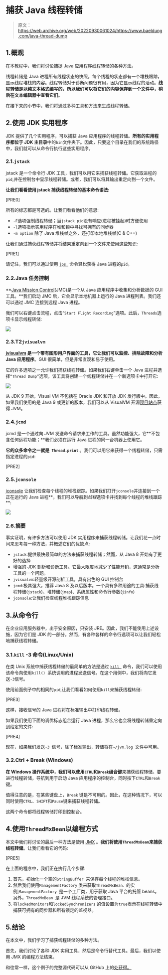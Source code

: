 # 捕获 Java 线程转储

> 原文：<https://web.archive.org/web/20220930061024/https://www.baeldung.com/java-thread-dump>

## 1.概观

在本教程中，我们将讨论捕捉 Java 应用程序线程转储的各种方法。

线程转储是 Java 进程所有线程状态的快照。每个线程的状态都有一个堆栈跟踪，显示线程堆栈的内容。线程转储对于诊断问题很有用，因为它显示线程的活动。**线程转储是以纯文本格式编写的，所以我们可以将它们的内容保存到一个文件中，稍后在文本编辑器中查看它们**。

在接下来的小节中，我们将通过多种工具和方法来生成线程转储。

## 2.使用 JDK 实用程序

JDK 提供了几个实用程序，可以捕获 Java 应用程序的线程转储。**所有的实用程序都位于 JDK 主目录**中的`bin`文件夹下。因此，只要这个目录在我们的系统路径中，我们就可以从命令行执行这些实用程序。

### 2.1.`jstack`

jstack 是一个命令行 JDK 工具，我们可以用它来捕获线程转储。它获取进程的`pid`,并在控制台中显示线程转储。或者，我们可以将其输出重定向到一个文件。

**让我们看看使用 jstack 捕获线程转储的基本命令语法:**

[PRE0]

所有的标志都是可选的。让我们看看他们的意思:

*   `-F`选项强制线程转储；当`jstack pid`没有响应(进程被挂起)时方便使用
*   `-l`选项指示实用程序在堆和锁中寻找可拥有的同步器
*   `-m option` 除了 Java 堆栈帧之外，还打印本地堆栈帧(C & C++)

让我们通过捕获线程转储并将结果重定向到一个文件来使用这些知识:

[PRE1]

请记住，我们可以通过使用 [`jps `](https://web.archive.org/web/20220627183729/https://docs.oracle.com/en/java/javase/11/tools/jps.html) 命令轻松获得 Java 进程的`pid`。

### 2.2.Java 任务控制

**[Java Mission Control](https://web.archive.org/web/20220627183729/https://docs.oracle.com/javacomponents/jmc-5-5/jmc-user-guide/intro.htm#JMCCI109)(JMC)是一个从 Java 应用程序中收集和分析数据的 GUI 工具。**我们启动 JMC 后，它会显示本地机器上运行的 Java 进程列表。我们还可以通过 JMC 连接到远程 Java 进程。

我们可以右键点击流程，点击“`Start Flight Recording`”选项。此后，`Threads`选项卡显示线程转储:

[![](img/f7f3478292d610a0a798ad398f8f03a0.png)](/web/20220627183729/https://www.baeldung.com/wp-content/uploads/2020/03/JMC-1024x544-1.png)

### 2.3.**T2`jvisualvm`**

**[jvisualvm](https://web.archive.org/web/20220627183729/https://docs.oracle.com/javase/8/docs/technotes/tools/unix/jvisualvm.html) 是一个带有图形用户界面的工具，它让我们可以监控、排除故障和分析 Java 应用程序**。GUI 很简单，但是非常直观和易于使用。

它的许多选项之一允许我们捕获线程转储。如果我们右键单击一个 Java 进程并选择`“Thread Dump”`选项，该工具将创建一个线程转储并在一个新选项卡中打开它:

[![](img/6ac4b99aa390f0aaf2cff07703141f33.png)](/web/20220627183729/https://www.baeldung.com/wp-content/uploads/2020/03/JVisualVM.png)

从 JDK 9 开始，Visual VM 不包括在 Oracle JDK 和开放 JDK 发行版中。因此，如果我们使用的是 Java 9 或更新的版本，我们可以从 VisualVM 开源[项目站点](https://web.archive.org/web/20220627183729/https://visualvm.github.io/)获得 JVM。

### 2.4.`jcmd`

jcmd 是一个通过向 JVM 发送命令请求来工作的工具。虽然功能强大，它**不包含任何远程功能；**我们必须在运行 Java 进程的同一台机器上使用它。

**它的众多命令之一就是` Thread.print`** 。我们可以用它来获得一个线程转储，只需指定进程的`pid`:

[PRE2]

### 2.5.`jconsole`

[jconsole](https://web.archive.org/web/20220627183729/https://docs.oracle.com/en/java/javase/11/management/using-jconsole.html) 让我们检查每个线程的堆栈跟踪。如果我们打开`jconsole`并连接到一个正在运行的 Java 进程**，我们可以导航到*线程*选项卡并找到每个线程的堆栈跟踪**:

[![](img/0b8d337dffbffd574c7b04938b824365.png)](/web/20220627183729/https://www.baeldung.com/wp-content/uploads/2020/03/JConsole-1024x544-1.png)

### 2.6.摘要

事实证明，有许多方法可以使用 JDK 实用程序来捕获线程转储。让我们花一点时间来思考每一种方法，并概述它们的优缺点:

*   `jstack`:提供最快最简单的方法来捕获线程转储；然而，从 Java 8 开始有了更好的选择
*   增强的 JDK 剖析和诊断工具。它最大限度地减少了性能开销，这通常是分析工具的一个问题。
*   `jvisualvm`:轻量级开源剖析工具，具有出色的 GUI 控制台
*   `jcmd`:极其强大，推荐 Java 8 及以后版本。一个具有多种用途的工具:捕获线程转储(`jstack`)、堆转储(`jmap`)、系统属性和命令行参数(`jinfo`)
*   `jconsole`:让我们检查线程堆栈跟踪信息

## 3.从命令行

在企业应用服务器中，出于安全原因，只安装 JRE。因此，我们不能使用上述设施，因为它们是 JDK 的一部分。然而，有各种各样的命令行选项可以让我们轻松地捕获线程转储。

### 3.1.`kill` -3 命令(Linux/Unix)

在类 Unix 系统中捕获线程转储的最简单的方法是通过 [`kill `](https://web.archive.org/web/20220627183729/https://linux.die.net/man/3/kill) 命令，我们可以使用该命令向使用`kill() `系统调用的进程发送信号。在这个用例中，我们将向它发送`-3`信号。

使用前面例子中的相同的`pid`,让我们看看如何使用`kill`来捕获线程转储:

[PRE3]

这样，接收信号的 Java 进程将在标准输出中打印线程转储。

如果我们使用下面的调优标志组合运行 Java 进程，那么它也会将线程转储重定向到给定的文件:

[PRE4]

现在，如果我们发送`-3 `信号，除了标准输出，转储将在`~/jvm.log `文件中可用。

### 3.2.Ctrl + Break (Windows)

**在 Windows 操作系统中，我们可以使用`CTRL`和`Break`组合键**来捕获线程转储。要进行线程转储，导航到用于启动 Java 应用程序的控制台，同时按下`CTRL`和`Break`键。

值得注意的是，在某些键盘上，`Break` 键是不可用的。因此，在这种情况下，可以同时使用`CTRL`、`SHIFT`和`Pause`键来捕获线程转储。

这两个命令都将线程转储打印到控制台。

## 4.使用`ThreadMxBean`以编程方式

本文中我们将讨论的最后一种方法是使用 [JMX](/web/20220627183729/https://www.baeldung.com/java-management-extensions) 。**我们将使用`ThreadMxBean`来捕获线程转储**。让我们看看它的代码:

[PRE5]

在上面的程序中，我们正在执行几个步骤:

1.  首先，初始化一个空的`StringBuffer `来保存每个线程的堆栈信息。
2.  然后我们使用`ManagementFactory` 类来获取`ThreadMxBean.` 的实例,`ManagementFactory `是一个工厂类，用于获取 Java 平台的托管 beans。另外，`ThreadMxBean `是 JVM 线程系统的管理接口。
3.  将`lockedMonitors`和`lockedSynchronizers` 的值设置为`true`表示在线程转储中捕获可拥有的同步器和所有锁定的监视器。

## 5.结论

在本文中，我们学习了捕获线程转储的多种方法。

首先，我们讨论了各种 JDK 实用工具，然后是命令行替代工具。最后，我们以使用 JMX 的编程方法结束。

和往常一样，这个例子的完整源代码可以从 GitHub 上的[处获得。](https://web.archive.org/web/20220627183729/https://github.com/eugenp/tutorials/tree/master/core-java-modules/core-java-perf)